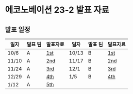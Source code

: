 # 에코노베이션 23-2 발표 자료

## 발표 일정

| 일자  | 발표 팀 | 발표자료             | 일자  | 발표 팀 | 발표자료             |
| ----- | ------- | -------------------- | ----- | ------- | -------------------- |
| 10/6  | A       | [1st](./A_team/1st/) | 10/13 | B       | [1st](./B_team/1st/) |
| 11/10 | A       | [2nd](./A_team/2nd/) | 11/17 | B       | [2nd](./B_team/2nd/) |
| 11/24 | A       | [3rd](./A_team/3rd/) | 12/1  | B       | [3rd](./B_team/3rd/) |
| 12/29 | A       | [4th](./A_team/4th/) | 1/5  | B       | [4th](./B_team/4th/) |
| 1/12  | A       | [5th](./A_team/5th/) |
